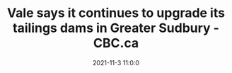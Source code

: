 ---
"title": "Vale says it continues to upgrade its tailings dams in Greater Sudbury - CBC.ca"
"date": "2021-11-3 11:0:0"
"feed_name": "GOOGLENEWSMINING"
"feed_website": "https://news.google.com/search?q=mining%2Bincident&hl=en-US&gl=US&ceid=US:en"
"feed_rss": "https://news.google.com/rss/search?q=mining%2Bincident&hl=en-US&gl=US&ceid=US:en"
"link": "https://www.cbc.ca/news/canada/sudbury/vale-tailings-dams-greater-sudbury-1.6234260"
"source": "{'href': 'https://www.cbc.ca', 'title': 'CBC.ca'}"
"file": "_posts/2021-1-1-f636945ec477368866c54ecd7fad4e7cdec05a54.md"
"accident": "0"
"drilling": "0"
"dead": "0"
"injured": "0"
"arrested": "0"
"place": "unknown place"
"where": "unknown site"
"causes": "unknown"
"place_uri": "unknown place"
---